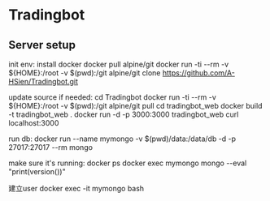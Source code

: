 # Tradingbot


## Server setup


init env:
install docker
docker pull alpine/git
docker run -ti --rm -v ${HOME}:/root -v $(pwd):/git alpine/git clone https://github.com/A-HSien/Tradingbot.git


update source if needed:
cd Tradingbot
docker run -ti --rm -v ${HOME}:/root -v $(pwd):/git alpine/git pull
cd tradingbot_web
docker build -t tradingbot_web .
docker run -d -p 3000:3000 tradingbot_web
curl localhost:3000


run db:
docker run --name mymongo -v $(pwd)/data:/data/db -d -p 27017:27017 --rm mongo


make sure it's running:
docker ps
docker exec mymongo mongo --eval "print(version())"


建立user
docker exec -it mymongo bash